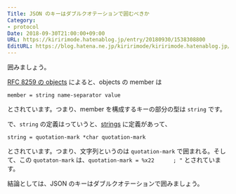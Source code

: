 ```yaml
---
Title: JSON のキーはダブルクオテーションで囲むべきか
Category:
- protocol
Date: 2018-09-30T21:00:00+09:00
URL: https://kiririmode.hatenablog.jp/entry/20180930/1538308800
EditURL: https://blog.hatena.ne.jp/kiririmode/kiririmode.hatenablog.jp/atom/entry/10257846132642339654
---
```


囲みましょう。

[RFC 8259 の objects](https://tools.ietf.org/html/rfc8259#section-4) によると、objects の member は

`member = string name-separator value`

とされています。つまり、member を構成するキーの部分の型は `string` です。

で、`string` の定義はっていうと、[strings](https://tools.ietf.org/html/rfc8259#section-7) に定義があって、

`string = quotation-mark *char quotation-mark`

とされています。つまり、文字列というのは `quotation-mark` で囲まれる。そして、この `quotaton-mark` は、`quotation-mark = %x22      ; "` とされています。

結論としては、JSON のキーはダブルクオテーションで囲みましょう。

